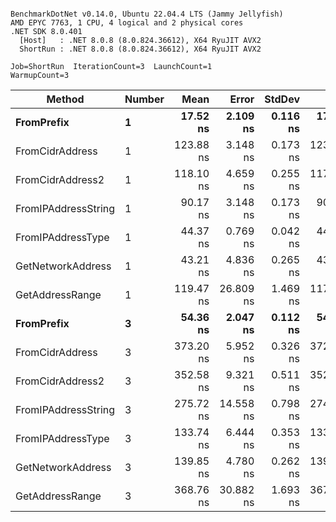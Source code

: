 ```

BenchmarkDotNet v0.14.0, Ubuntu 22.04.4 LTS (Jammy Jellyfish)
AMD EPYC 7763, 1 CPU, 4 logical and 2 physical cores
.NET SDK 8.0.401
  [Host]   : .NET 8.0.8 (8.0.824.36612), X64 RyuJIT AVX2
  ShortRun : .NET 8.0.8 (8.0.824.36612), X64 RyuJIT AVX2

Job=ShortRun  IterationCount=3  LaunchCount=1  
WarmupCount=3  

```
| Method              | Number | Mean      | Error     | StdDev   | Min       | Max       | Gen0   | Allocated |
|-------------------- |------- |----------:|----------:|---------:|----------:|----------:|-------:|----------:|
| **FromPrefix**          | **1**      |  **17.52 ns** |  **2.109 ns** | **0.116 ns** |  **17.40 ns** |  **17.63 ns** | **0.0007** |      **56 B** |
| FromCidrAddress     | 1      | 123.88 ns |  3.148 ns | 0.173 ns | 123.71 ns | 124.05 ns | 0.0012 |     112 B |
| FromCidrAddress2    | 1      | 118.10 ns |  4.659 ns | 0.255 ns | 117.85 ns | 118.36 ns | 0.0012 |     112 B |
| FromIPAddressString | 1      |  90.17 ns |  3.148 ns | 0.173 ns |  90.01 ns |  90.35 ns | 0.0006 |      56 B |
| FromIPAddressType   | 1      |  44.37 ns |  0.769 ns | 0.042 ns |  44.33 ns |  44.41 ns | 0.0010 |      88 B |
| GetNetworkAddress   | 1      |  43.21 ns |  4.836 ns | 0.265 ns |  43.02 ns |  43.52 ns | 0.0007 |      56 B |
| GetAddressRange     | 1      | 119.47 ns | 26.809 ns | 1.469 ns | 117.91 ns | 120.82 ns | 0.0019 |     168 B |
| **FromPrefix**          | **3**      |  **54.36 ns** |  **2.047 ns** | **0.112 ns** |  **54.23 ns** |  **54.43 ns** | **0.0020** |     **168 B** |
| FromCidrAddress     | 3      | 373.20 ns |  5.952 ns | 0.326 ns | 372.83 ns | 373.44 ns | 0.0038 |     336 B |
| FromCidrAddress2    | 3      | 352.58 ns |  9.321 ns | 0.511 ns | 352.03 ns | 353.04 ns | 0.0038 |     336 B |
| FromIPAddressString | 3      | 275.72 ns | 14.558 ns | 0.798 ns | 274.83 ns | 276.36 ns | 0.0019 |     168 B |
| FromIPAddressType   | 3      | 133.74 ns |  6.444 ns | 0.353 ns | 133.34 ns | 134.01 ns | 0.0031 |     264 B |
| GetNetworkAddress   | 3      | 139.85 ns |  4.780 ns | 0.262 ns | 139.58 ns | 140.10 ns | 0.0019 |     168 B |
| GetAddressRange     | 3      | 368.76 ns | 30.882 ns | 1.693 ns | 367.03 ns | 370.41 ns | 0.0057 |     504 B |
